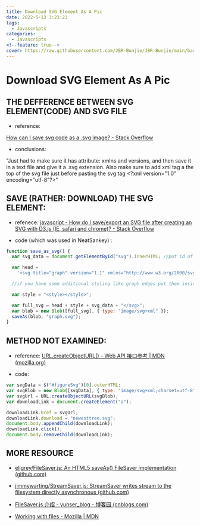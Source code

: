```yaml
---
title: Download SVG Element As A Pic
date: 2022-5-13 3:23:23
tags:
  - Javascripts
categories:
  - Javascripts
<!--feature: true-->
cover: https://raw.githubusercontent.com/JBR-Bunjie/JBR-Bunjie/main/back.jpg
---
```


# Download SVG Element As A Pic

## THE DEFFERENCE BETWEEN SVG ELEMENT(CODE) AND SVG FILE

- reference:

[How can I save svg code as a .svg image? - Stack Overflow](https://stackoverflow.com/questions/12628968/how-can-i-save-svg-code-as-a-svg-image)

- conclusions:

"Just had to make sure it has attribute: xmlns and versions, and then save it in a text file and give it a .svg extension. Also make sure to add xml tag a the top of the svg file just before pasting the svg tag \<?xml version="1.0" encoding="utf-8"?\>"

## SAVE (RATHER: DOWNLOAD) THE SVG ELEMENT:

- refenece: [javascript - How do I save/export an SVG file after creating an SVG with D3.js (IE, safari and chrome)? - Stack Overflow](https://stackoverflow.com/questions/23218174/how-do-i-save-export-an-svg-file-after-creating-an-svg-with-d3-js-ie-safari-an)

- code (which was used in NeatSankey) :

```js
function save_as_svg() {
  var svg_data = document.getElementById("svg").innerHTML; //put id of your svg element here

  var head =
    '<svg title="graph" version="1.1" xmlns="http://www.w3.org/2000/svg">';

  //if you have some additional styling like graph edges put them inside <style> tag

  var style = "<style></style>";

  var full_svg = head + style + svg_data + "</svg>";
  var blob = new Blob([full_svg], { type: "image/svg+xml" });
  saveAs(blob, "graph.svg");
}
```

## METHOD NOT EXAMINED:

- reference: [URL.createObjectURL() - Web API 接口参考 | MDN (mozilla.org)](https://developer.mozilla.org/zh-CN/docs/Web/API/URL/createObjectURL)

- code:

```js
var svgData = $("#figureSvg")[0].outerHTML;
var svgBlob = new Blob([svgData], { type: "image/svg+xml;charset=utf-8" });
var svgUrl = URL.createObjectURL(svgBlob);
var downloadLink = document.createElement("a");

downloadLink.href = svgUrl;
downloadLink.download = "newesttree.svg";
document.body.appendChild(downloadLink);
downloadLink.click();
document.body.removeChild(downloadLink);
```

## MORE RESOURCE

- [eligrey/FileSaver.js: An HTML5 saveAs() FileSaver implementation (github.com)](https://github.com/eligrey/FileSaver.js)

- [jimmywarting/StreamSaver.js: StreamSaver writes stream to the filesystem directly asynchronous (github.com)](https://github.com/jimmywarting/StreamSaver.js)

- [FileSaver.js 介绍 - yunser_blog - 博客园 (cnblogs.com)](https://www.cnblogs.com/yunser/p/7629399.html)

- [Working with files - Mozilla | MDN](https://developer.mozilla.org/en-US/docs/Mozilla/Add-ons/WebExtensions/Working_with_files)
